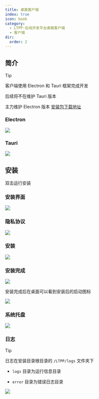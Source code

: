```yaml
---
title: 桌面客户端
index: true
icon: book
category:
  - LTPP-在线开发平台桌面客户端
  - 客户端
dir:
  order: 2
---
```


<Share colorful />

## 简介

> [!tip]
> 客户端使用 Electron 和 Tauri 框架完成开发
>
> 后续将不在维护 Tauri 版本
>
> 主力维护 Electron 版本
> [安装包下载地址](https://www.alipan.com/s/vQTYUkyCCbC)

### Electron

![](markdown-images/image.png)

### Tauri

![](markdown-images/image-1.png)

## 安装

双击运行安装

### 安装界面

![](markdown-images/image-2.png)

### 隐私协议

![](markdown-images/image-3.png)

### 安装

![](markdown-images/image-4.png)

### 安装完成

![](markdown-images/image-5.png)

安装完成后在桌面可以看到安装后的启动图标

![](markdown-images/image-6.png)

### 系统托盘

![](markdown-images/image-9.png)

### 日志

> [!tip]
> 日志在安装目录根目录的 `/LTPP/logs` 文件夹下
>
> - `logs` 目录为运行信息目录
>
> - `error` 目录为错误日志目录

![](markdown-images/image-8.png)

<Bottom />

